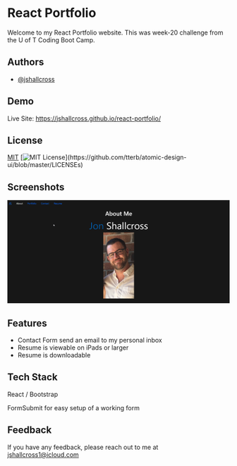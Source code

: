 # React Portfolio

Welcome to my React Portfolio website. This was week-20 challenge from the U of T Coding Boot Camp.



## Authors

- [@jshallcross](https://www.github.com/jshallcross)

  
## Demo

Live Site: https://jshallcross.github.io/react-portfolio/



  
## License

[MIT](https://choosealicense.com/licenses/mit/)
[![MIT License](https://img.shields.io/apm/l/atomic-design-ui.svg?)](https://github.com/tterb/atomic-design-ui/blob/master/LICENSEs)

  
  
## Screenshots

![App Screenshot](./src/assets/images/screen.png)


## Features

- Contact Form send an email to my personal inbox
- Resume is viewable on iPads or larger
- Resume is downloadable

  
## Tech Stack

React / Bootstrap

FormSubmit for easy setup of a working form

  
## Feedback

If you have any feedback, please reach out to me at jshallcross1@icloud.com
